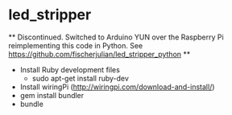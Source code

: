 # led_stripper

** Discontinued. Switched to Arduino YUN over the Raspberry Pi reimplementing this code in Python. See https://github.com/fischerjulian/led_stripper_python **

* Install Ruby development files
  * sudo apt-get install ruby-dev
* Install wiringPi (http://wiringpi.com/download-and-install/)
* gem install bundler
* bundle
